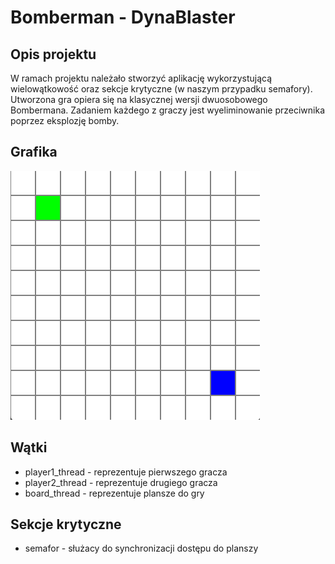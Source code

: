 # Bomberman - DynaBlaster

## Opis projektu

W ramach projektu należało stworzyć aplikację wykorzystującą wielowątkowość oraz sekcje krytyczne (w naszym przypadku semafory). Utworzona gra opiera się na klasycznej wersji dwuosobowego Bombermana. Zadaniem każdego z graczy jest wyeliminowanie przeciwnika poprzez eksplozję bomby.

## Grafika

![Grafika ilustrująca koncept działania programu](concept_graphic.png)

## Wątki

- player1_thread - reprezentuje pierwszego gracza
- player2_thread - reprezentuje drugiego gracza
- board_thread - reprezentuje plansze do gry

## Sekcje krytyczne

- semafor - służacy do synchronizacji dostępu do planszy